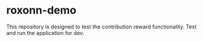 # roxonn-demo
This repository is designed to test the contribution reward functionality. 
Test and run the application for dev.
